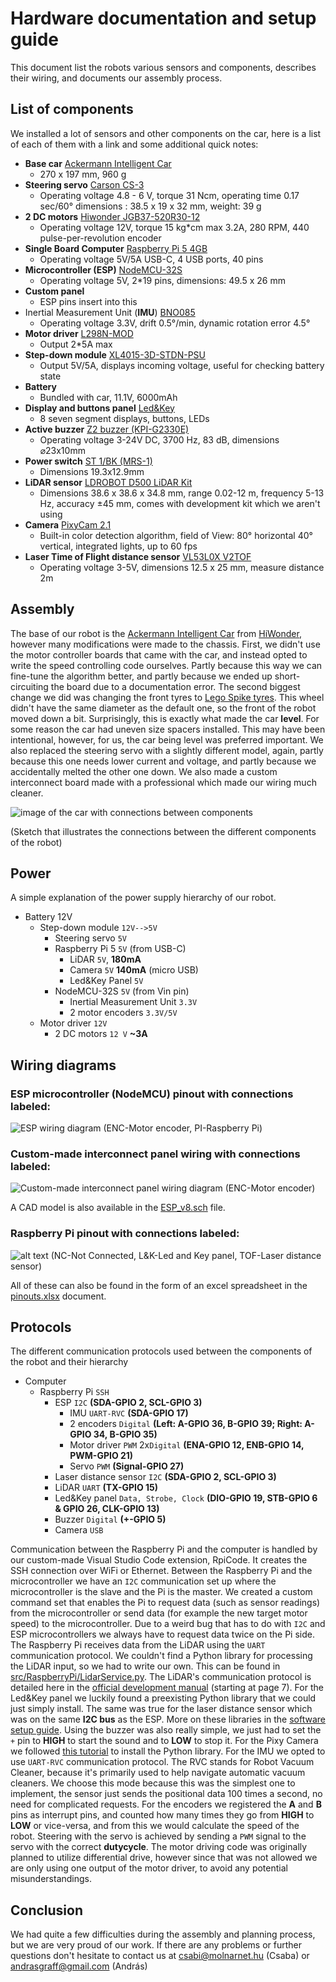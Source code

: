 # Hardware documentation and setup guide
This document list the robots various sensors and components, describes their wiring, and documents our assembly process.

## List of components
We installed a lot of sensors and other components on the car, here is a list of each of them with a link and some additional quick notes:
- **Base car** [Ackermann Intelligent Car](https://www.hiwonder.com/collections/robotic-car/products/ackermann-steering-chassis?variant=40382428381271)
  - 270 x 197 mm, 960 g
- **Steering servo** [Carson CS-3](https://www.amazon.co.uk/Carson-500502015-500502015-CS-3-Servo-3Kg-JR/dp/B0037Y93CW)
  - Operating voltage 4.8 - 6 V, torque 31 Ncm, operating time 0.17 sec/60° dimensions : 38.5 x 19 x 32 mm, weight: 39 g
- **2 DC motors** [Hiwonder JGB37-520R30-12](https://www.hiwonder.com/products/hall-encoder-dc-geared-motor?variant=40451123675223)
  -  Operating voltage 12V, torque 15 kg*cm max 3.2A, 280 RPM, 440 pulse-per-revolution encoder
- **Single Board Computer** [Raspberry Pi 5 4GB](https://www.raspberrypi.com/products/raspberry-pi-5/?variant=raspberry-pi-5-4gb)
  - Operating voltage 5V/5A USB-C, 4 USB ports, 40 pins
- **Microcontroller (ESP)** [NodeMCU-32S](https://www.hestore.hu/prod_10037961.html)
  - Operating voltage 5V, 2*19 pins, dimensions: 49.5 x 26 mm
- **Custom panel**
  - ESP pins insert into this
- Inertial Measurement Unit (**IMU**) [BNO085](https://www.hestore.hu/prod_10044901.html)
  - Operating voltage 3.3V, drift 0.5°/min, dynamic rotation error 4.5°
- **Motor driver** [L298N-MOD](https://www.hestore.hu/prod_10036621.html)
  - Output 2*5A max
- **Step-down module** [XL4015-3D-STDN-PSU](https://www.hestore.hu/prod_10042112.html)
  - Output 5V/5A, displays incoming voltage, useful for checking battery state
- **Battery**
  - Bundled with car, 11.1V, 6000mAh
- **Display and buttons panel** [Led&Key](https://www.hestore.hu/prod_10042203.html)
  - 8 seven segment displays, buttons, LEDs
- **Active buzzer** [Z2 buzzer (KPI-G2330E)](https://www.hestore.hu/prod_10029469.html)
  - Operating voltage 3-24V DC, 3700 Hz, 83 dB, dimensions ⌀23x10mm
- **Power switch** [ST 1/BK (MRS-1)](https://www.hestore.hu/prod_10023322.html)
  - Dimensions 19.3x12.9mm
- **LiDAR sensor** [LDROBOT D500 LiDAR Kit](https://www.elektor.com/products/ldrobot-d500-lidar-kit-360-degree-laser-range-scanner-12-m)
  - Dimensions 38.6 x 38.6 x 34.8 mm, range 0.02-12 m, frequency 5-13 Hz, accuracy ±45 mm, comes with development kit which we aren't using
- **Camera** [PixyCam 2.1](https://tribotix.com/product/pixycam2-1/)
  - Built-in color detection algorithm, field of View: 80° horizontal 40° vertical, integrated lights, up to 60 fps
- **Laser Time of Flight distance sensor** [VL53L0X V2TOF](https://vi.aliexpress.com/item/1005006706036794.html)
  - Operating voltage 3-5V, dimensions 12.5 x 25 mm, measure distance 2m
## Assembly
The base of our robot is the [Ackermann Intelligent Car](https://www.hiwonder.com/products/ackermann-steering-chassis?variant=40382428348503) from [HiWonder](hiwonder.com), however many modifications were made to the chassis. First, we didn't use the motor controller boards that came with the car, and instead opted to write the speed controlling code ourselves. Partly because this way we can fine-tune the algorithm better, and partly because we ended up short-circuiting the board due to a documentation error. The second biggest change we did was changing the front tyres to [Lego Spike tyres](https://www.brickowl.com/catalog/lego-wheel-56-with-medium-azure-tire-39367). This wheel didn't have the same diameter as the default one, so the front of the robot moved down a bit. Surprisingly, this is exactly what made the car **level**. For some reason the car had uneven size spacers installed. This may have been intentional, however, for us, the car being level was preferred important. We also replaced the steering servo with a slightly different model, again, partly because this one needs lower current and voltage, and partly because we accidentally melted the other one down. We also made a custom interconnect board made with a professional which made our wiring much cleaner.

![image of the car with connections between components](robot.png)

(Sketch that illustrates the connections between the different components of the robot)

## Power
A simple explanation of the power supply hierarchy of our robot.
- Battery 12V
  - Step-down module `12V-->5V`
    - Steering servo `5V`
    - Raspberry Pi 5 `5V` (from USB-C)
      - LiDAR `5V`, **180mA**
      - Camera `5V` **140mA** (micro USB)
      - Led&Key Panel `5V`
    - NodeMCU-32S `5V` (from Vin pin)
      - Inertial Measurement Unit `3.3V`
      - 2 motor encoders `3.3V/5V`
  - Motor driver `12V`
    - 2 DC motors `12 V` **~3A**
## Wiring diagrams
### ESP microcontroller (NodeMCU) pinout with connections labeled:
![ESP wiring diagram](pinouts_ESP.jpg)
(ENC-Motor encoder, PI-Raspberry Pi)
### Custom-made interconnect panel wiring with connections labeled:
![Custom-made interconnect panel wiring diagram](pinouts_panel.jpg)
(ENC-Motor encoder)

A CAD model is also available in the [ESP_v8.sch](/ESP_v8.sch) file.
### Raspberry Pi pinout with connections labeled:
![alt text](pinouts_pi.jpg)
(NC-Not Connected, L&K-Led and Key panel, TOF-Laser distance sensor)

All of these can also be found in the form of an excel spreadsheet in the [pinouts.xlsx](/pinouts.xlsx) document.
## Protocols
The different communication protocols used between the components of the robot and their hierarchy
- Computer
  - Raspberry Pi `SSH`
    - ESP `I2C` **(SDA-GPIO 2, SCL-GPIO 3)** 
      - IMU `UART-RVC` **(SDA-GPIO 17)**
      - 2 encoders `Digital` **(Left: A-GPIO 36, B-GPIO 39; Right: A-GPIO 34, B-GPIO 35)**
      - Motor driver `PWM` 2x`Digital` **(ENA-GPIO 12, ENB-GPIO 14, PWM-GPIO 21)**
      - Servo `PWM` **(Signal-GPIO 27)**
    - Laser distance sensor `I2C` **(SDA-GPIO 2, SCL-GPIO 3)** 
    - LiDAR `UART` **(TX-GPIO 15)** 
    - Led&Key panel `Data, Strobe, Clock` **(DIO-GPIO 19, STB-GPIO 6 & GPIO 26, CLK-GPIO 13)**
    - Buzzer `Digital` **(+-GPIO 5)**
    - Camera `USB`

Communication between the Raspberry Pi and the computer is handled by our custom-made Visual Studio Code extension, RpiCode. It creates the SSH connection over WiFi or Ethernet. Between the Raspberry Pi and the microcontroller we have an `I2C` communication set up where the microcontroller is the slave and the Pi is the master. We created a custom command set that enables the Pi to request data (such as sensor readings) from the microcontroller or send data (for example the new target motor speed) to the microcontroller. Due to a weird bug that has to do with `I2C` and ESP microcontrollers we always have to request data twice on the Pi side. The Raspberry Pi receives data from the LiDAR using the `UART` communication protocol. We couldn't find a Python library for processing the LiDAR input, so we had to write our own. This can be found in [src/RaspberryPi/LidarService.py](src/RaspberryPi/LidarService.py). The LiDAR's communication protocol is detailed here in the [official development manual](https://www.ldrobot.com/images/2023/05/23/LDROBOT_LD19_Datasheet_EN_v2.6_Q1JXIRVq.pdf) (starting at page 7). For the Led&Key panel we luckily found a preexisting Python library that we could just simply install. The same was true for the laser distance sensor which was on the same **I2C bus** as the ESP. More on these libraries in the [software setup guide](/src/README.md). Using the buzzer was also really simple, we just had to set the `+` pin to **HIGH** to start the sound and to **LOW** to stop it. For the Pixy Camera we followed [this tutorial](https://docs.pixycam.com/wiki/doku.php?id=wiki:v2:hooking_up_pixy_to_a_raspberry_pi2) to install the Python library. For the IMU we opted to use `UART-RVC` communication protocol. The RVC stands for Robot Vacuum Cleaner, because it's primarily used to help navigate automatic vacuum cleaners. We choose this mode because this was the simplest one to implement, the sensor just sends the positional data 100 times a second, no need for complicated requests. For the encoders we registered the **A** and **B** pins as interrupt pins, and counted how many times they go from **HIGH** to **LOW** or vice-versa, and from this we would calculate the speed of the robot. Steering with the servo is achieved by sending a `PWM` signal to the servo with the correct **dutycycle**. The motor driving code was originally planned to utilize differential drive, however since that was not allowed we are only using one output of the motor driver, to avoid any potential misunderstandings.
## Conclusion
We had quite a few difficulties during the assembly and planning process, but we are very proud of our work. If there are any problems or further questions don't hesitate to contact us at csabi@molnarnet.hu (Csaba) or andrasgraff@gmail.com (András)